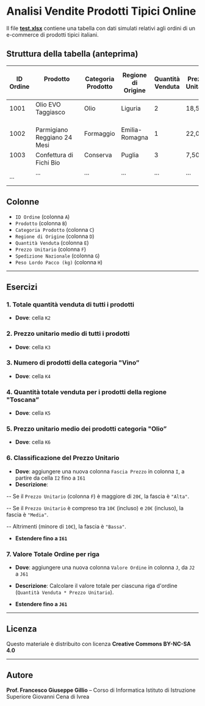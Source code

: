 # Analisi Vendite Prodotti Tipici Online

Il file **[test.xlsx](test.xlsx)** contiene una tabella con dati simulati relativi agli ordini di un e-commerce di prodotti tipici italiani.

## Struttura della tabella (anteprima)

| ID Ordine | Prodotto                      | Categoria Prodotto | Regione di Origine | Quantità Venduta | Prezzo Unitario | Spedizione Nazionale | Peso Lordo Pacco (kg) |
|-----------|-------------------------------|--------------------|--------------------|-----------------|-----------------|----------------------|-----------------------|
| 1001      | Olio EVO Taggiasco            | Olio               | Liguria            | 2               | 18,50           | SI                   | 1,2                   |
| 1002      | Parmigiano Reggiano 24 Mesi   | Formaggio          | Emilia-Romagna     | 1               | 22,00           | SI                   | 1,1                   |
| 1003      | Confettura di Fichi Bio       | Conserva           | Puglia             | 3               | 7,50            | NO                   | 0,9                   |
| ...       | ...                           | ...                | ...                | ...             | ...             | ...                  | ...                   |

## Colonne

- `ID Ordine` (colonna `A`)
- `Prodotto` (colonna `B`)
- `Categoria Prodotto` (colonna `C`)
- `Regione di Origine` (colonna `D`)
- `Quantità Venduta` (colonna `E`)
- `Prezzo Unitario` (colonna `F`)
- `Spedizione Nazionale` (colonna `G`)
- `Peso Lordo Pacco (kg)` (colonna `H`)

---

## Esercizi

### 1. **Totale quantità venduta di tutti i prodotti**

- **Dove**: cella `K2`

### 2. **Prezzo unitario medio di tutti i prodotti**

- **Dove**: cella `K3`

### 3. **Numero di prodotti della categoria "Vino”**

- **Dove**: cella `K4`

### 4. **Quantità totale venduta per i prodotti della regione "Toscana”**

- **Dove**: cella `K5`

### 5. **Prezzo unitario medio dei prodotti categoria "Olio”**

- **Dove**: cella `K6`

### 6. **Classificazione del Prezzo Unitario**

- **Dove**: aggiungere una nuova colonna `Fascia Prezzo` in colonna `I`, a partire da cella `I2` fino a `I61`
- **Descrizione**:

-- Se il `Prezzo Unitario` (colonna `F`) è maggiore di `20€`, la fascia è `"Alta"`.
  
-- Se il `Prezzo Unitario` è compreso tra `10€` (incluso) e `20€` (incluso), la fascia è `"Media"`.
  
-- Altrimenti (minore di `10€`), la fascia è `"Bassa"`.

- **Estendere fino a `I61`**

### 7. **Valore Totale Ordine per riga**

- **Dove**: aggiungere una nuova colonna `Valore Ordine` in colonna `J`, da `J2` a `J61`
- **Descrizione**: Calcolare il valore totale per ciascuna riga d'ordine (`Quantità Venduta * Prezzo Unitario`).

- **Estendere fino a `J61`**

---

## Licenza

Questo materiale è distribuito con licenza **Creative Commons BY-NC-SA 4.0**

---

## Autore

**Prof. Francesco Giuseppe Gillio** – Corso di Informatica
Istituto di Istruzione Superiore Giovanni Cena di Ivrea
